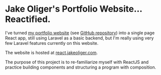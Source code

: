 # Jake Oliger's Portfolio Website... Reactified.

I've turned [my portfolio website](https://jakeoliger.com/) (see [GitHub repository](https://github.com/JakeOliger/Portfolio/)) into a single page React app, still using Laravel as a basic backend, but I'm really using very few Laravel features currently on this website.

The website is hosted at [react.jakeoliger.com](https://react.jakeoliger.com/).

The purpose of this project is to re-familiarize myself with ReactJS and practice building components and structuring a program with composition.
